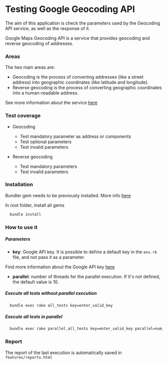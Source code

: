 # Testing Google Geocoding API

The aim of this application is check the parameters used by the Geocoding API service, as well as the response of it.

Google Maps Geocoding API is a service that provides geocoding and reverse geocoding of addresses.

### Areas
The two main areas are:
 - Geocoding is the process of converting addresses (like a street address) into geographic coordinates (like latitude and longitude).
 - Reverse geocoding is the process of converting geographic coordinates into a human-readable address.

See more information about the service [here](https://developers.google.com/maps/documentation/geocoding/start)



### Test coverage
- Geocoding
  - Test mandatory parameter as address or components
  -  Test optional parameters
  - Test invalid parameters

- Reverse geocoding
  - Test mandatory parameters
  - Test invalid parameters

### Installation

Bundler gem needs to be previously installed. More info [here](https://github.com/bundler/bundler)

In root folder, install all gems

```sh
  bundle install
```

### How to use it

##### Parameters
- **key**: Google API key. It is possible to define a default key in the `env.rb` file, and not pass it as a parameter. 

Find more information about the Google API key [here](https://developers.google.com/maps/documentation/geocoding/start#get-a-key)

- **parallel**: number of threads for the parallel execution. If it's not defined, the default value is 10.

##### Execute all tests without parallel execution
```bash
  bundle exec rake all_tests key=enter_valid_key
```

##### Execute all tests in parallel
```sh
  bundle exec rake parallel_all_tests key=enter_valid_key parallel=num_parallel
```

### Report
The report of the last execution is automatically saved in `features/reports.html`
